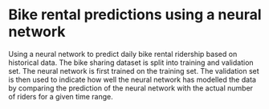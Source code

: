 # Bike rental predictions using a neural network

Using a neural network to predict daily bike rental ridership based on historical data. The bike sharing dataset is split into training and validation set. The neural network is first trained on the training set. The validation set is then used to indicate how well the neural network has modelled the data by comparing the prediction of the neural network with the actual number of riders for a given time range.
